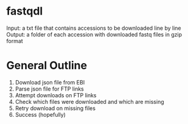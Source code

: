 # fastqdl

Input: a txt file that contains accessions to be downloaded line by line \
Output: a folder of each accession with downloaded fastq files in gzip format

# General Outline
1. Download json file from EBI
2. Parse json file for FTP links
3. Attempt downloads on FTP links
4. Check which files were downloaded and which are missing
5. Retry download on missing files
6. Success (hopefully)
